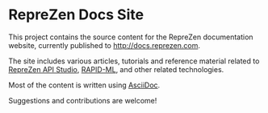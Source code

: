 # RepreZen Docs Site

This project contains the source content for the RepreZen documentation website, currently published to http://docs.reprezen.com. 

The site includes various articles, tutorials and reference material related to [RepreZen API Studio](http://RepreZen.com), [RAPID-ML](http://rapid-api.org/rapid-ml), and other related technologies. 

Most of the content is written using [AsciiDoc](http://asciidoc.org/). 

Suggestions and contributions are welcome!
